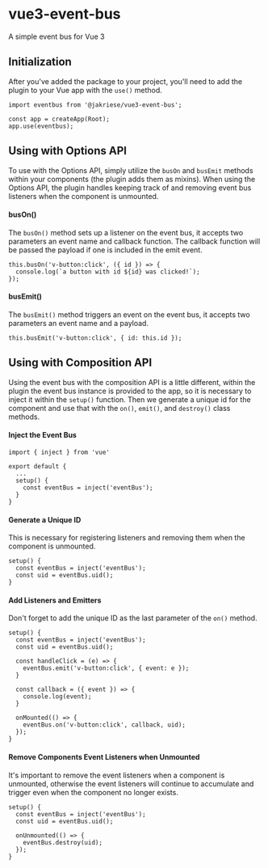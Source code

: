 # vue3-event-bus
A simple event bus for Vue 3

## Initialization
After you've added the package to your project, you'll need to add the plugin to your Vue app with the `use()` method.

```
import eventbus from '@jakriese/vue3-event-bus';

const app = createApp(Root);
app.use(eventbus);
```

## Using with Options API
To use with the Options API, simply utilize the `busOn` and `busEmit` methods within your components (the plugin adds them as mixins). When using the Options API, the plugin handles keeping track of and removing event bus listeners when the component is unmounted.

#### busOn()
The `busOn()` method sets up a listener on the event bus, it accepts two parameters an event name and callback function. The callback function will be passed the payload if one is included in the emit event.

```
this.busOn('v-button:click', ({ id }) => {
  console.log(`a button with id ${id} was clicked!`);
});
```

#### busEmit()
The `busEmit()` method triggers an event on the event bus, it accepts two parameters an event name and a payload.

```
this.busEmit('v-button:click', { id: this.id });
```

## Using with Composition API
Using the event bus with the composition API is a little different, within the plugin the event bus instance is provided to the app, so it is necessary to inject it within the `setup()` function. Then we generate a unique id for the component and use that with the `on()`, `emit()`, and `destroy()` class methods.

#### Inject the Event Bus
```
import { inject } from 'vue'

export default {
  ...
  setup() {
    const eventBus = inject('eventBus');
  }
}
```

#### Generate a Unique ID
This is necessary for registering listeners and removing them when the component is unmounted.

```
setup() {
  const eventBus = inject('eventBus');
  const uid = eventBus.uid();
}
```

#### Add Listeners and Emitters
Don't forget to add the unique ID as the last parameter of the `on()` method.

```
setup() {
  const eventBus = inject('eventBus');
  const uid = eventBus.uid();

  const handleClick = (e) => {
    eventBus.emit('v-button:click', { event: e });
  }

  const callback = ({ event }) => {
    console.log(event);
  }

  onMounted(() => {
    eventBus.on('v-button:click', callback, uid);
  });
}
```

#### Remove Components Event Listeners when Unmounted
It's important to remove the event listeners when a component is unmounted, otherwise the event listeners will continue to accumulate and trigger even when the component no longer exists.
```
setup() {
  const eventBus = inject('eventBus');
  const uid = eventBus.uid();
  
  onUnmounted(() => {
    eventBus.destroy(uid);
  });
}
```
